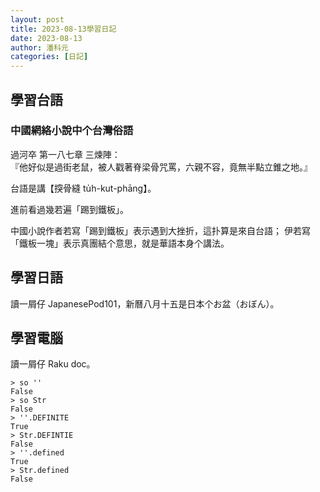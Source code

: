 ```yaml
---
layout: post
title: 2023-08-13學習日記
date: 2023-08-13
author: 潘科元
categories: [日記]
---
```

## 學習台語

### 中國網絡小說中个台灣俗語

過河卒 第一八七章 三煉陣：  
『他好似是過街老鼠，被人戳著脊梁骨咒罵，六親不容，竟無半點立錐之地。』

台語是講【揬骨縫 tu̍h-kut-phāng】。

進前看過幾若遍「踢到鐵板」。

中國小說作者若寫「踢到鐵板」表示遇到大挫折，這扑算是來自台語；
伊若寫「鐵板一塊」表示真團結个意思，就是華語本身个講法。

## 學習日語

讀一屑仔 JapanesePod101，新曆八月十五是日本个お盆（おぼん）。

## 學習電腦

讀一屑仔 Raku doc。

```
> so ''
False
> so Str
False
> ''.DEFINITE
True
> Str.DEFINTIE
False
> ''.defined
True
> Str.defined
False
```

